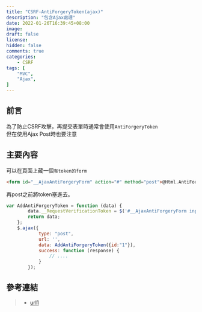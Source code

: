 ```yaml
---
title: "CSRF-AntiForgeryToken(ajax)"
description: "包含Ajax處理"
date: 2022-01-26T16:39:45+08:00
image: 
draft: false
license: 
hidden: false
comments: true
categories:
    - CSRF
tags: [
    "MVC",
    "Ajax",
]
---
```


## 前言

為了防止CSRF攻擊，再提交表單時通常會使用`AntiForgeryToken`  
但在使用Ajax Post時也要注意

## 主要內容

可以在頁面上藏一個`有token的form`  
```html
<form id="__AjaxAntiForgeryForm" action="#" method="post">@Html.AntiForgeryToken()</form>  
```
再post之前將token塞進去。
```javascript
var AddAntiForgeryToken = function (data) {
        data.__RequestVerificationToken = $('#__AjaxAntiForgeryForm input[name=__RequestVerificationToken]').val();
        return data;
    };
    $.ajax({
            type: "post",
            url: '',
            data: AddAntiForgeryToken({id:"1"}),
            success: function (response) {
                // ....
            }
        });   
```

## 參考連結

>* [url1](https://stackoverflow.com/questions/4074199/jquery-ajax-calls-and-the-html-antiforgerytoken)
